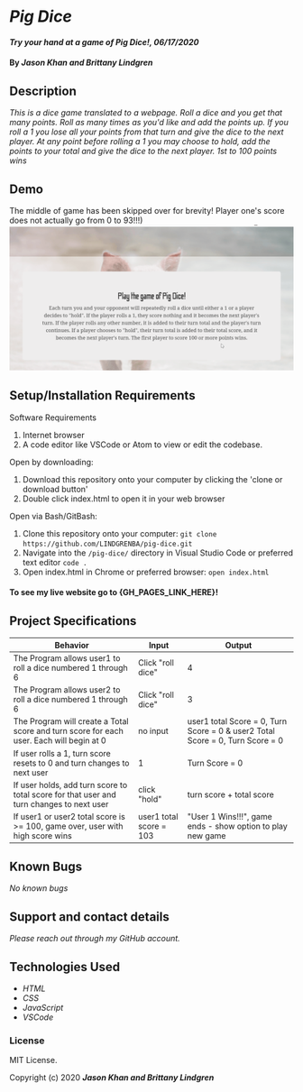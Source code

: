 # _Pig Dice_

#### _Try your hand at a game of Pig Dice!, 06/17/2020_

#### By _**Jason Khan and Brittany Lindgren**_

## Description  

_This is a dice game translated to a webpage. Roll a dice and you get that many points. Roll as many times as you'd like and add the points up. If you roll a 1 you lose all your points from that turn and give the dice to the next player. At any point before rolling a 1 you may choose to hold, add the points to your total and give the dice to the next player. 1st to 100 points wins_

## Demo 
The middle of game has been skipped over for brevity! Player one's score does not actually go from 0 to 93!!!)
![A Pig Dice demo](img/demo.gif)

## Setup/Installation Requirements

Software Requirements
1. Internet browser
2. A code editor like VSCode or Atom to view or edit the codebase.

Open by downloading:
1. Download this repository onto your computer by clicking the 'clone or download button'
2. Double click index.html to open it in your web browser

Open via Bash/GitBash:
1. Clone this repository onto your computer:
`git clone https://github.com/LINDGRENBA/pig-dice.git`
2. Navigate into the `/pig-dice/` directory in Visual Studio Code or preferred text editor
`code .`
3. Open index.html in Chrome or preferred browser:
`open index.html`

#### To see my live website go to {GH_PAGES_LINK_HERE}!

## Project Specifications

| Behavior | Input | Output |
| -------- | ----- | ------ |
| The Program allows user1 to roll a dice numbered 1 through 6 | Click "roll dice" | 4 |
| The Program allows user2 to roll a dice numbered 1 through 6 | Click "roll dice" | 3 |
| The Program will create a Total score and turn score for each user. Each  will begin at 0 | no input | user1 total Score = 0, Turn Score = 0 & user2 Total Score = 0, Turn Score = 0 |
| If user rolls a 1, turn score resets to 0 and turn changes to next user | 1 | Turn Score = 0 |
| If user holds, add turn score to total score for that user and turn changes to next user | click "hold" | turn score + total score |
| If user1 or user2 total score is >= 100, game over, user with high score wins | user1 total score = 103 | "User 1 Wins!!!", game ends - show option to play new game |

## Known Bugs

_No known bugs_

## Support and contact details

_Please reach out through my GitHub account._

## Technologies Used

* _HTML_
* _CSS_
* _JavaScript_
* _VSCode_

### License

MIT License.

Copyright (c) 2020 **_Jason Khan and Brittany Lindgren_**

